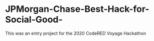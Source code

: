 # JPMorgan-Chase-Best-Hack-for-Social-Good-
This was an entry project for the 2020 CodeRED Voyage Hackathon
